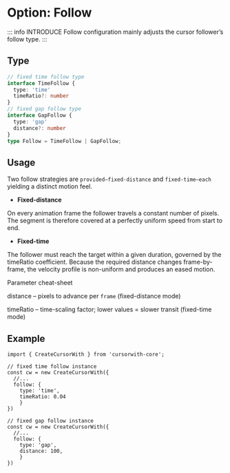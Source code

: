 # Option: Follow

::: info INTRODUCE
Follow configuration mainly adjusts the cursor follower’s follow type.
:::

## Type

```ts
// fixed time follow type
interface TimeFollow {
  type: 'time'
  timeRatio?: number
}
// fixed gap follow type
interface GapFollow {
  type: 'gap'
  distance?: number
}
type Follow = TimeFollow | GapFollow;
```

## Usage

Two follow strategies are `provided—fixed-distance` and `fixed-time—each` yielding a distinct motion feel.

- **Fixed-distance**

On every animation frame the follower travels a constant number of pixels.
The segment is therefore covered at a perfectly uniform speed from start to end.

- **Fixed-time**

The follower must reach the target within a given duration, governed by the timeRatio coefficient.
Because the required distance changes frame-by-frame, the velocity profile is non-uniform and produces an eased motion.


Parameter cheat-sheet

distance – pixels to advance per `frame` (fixed-distance mode)

timeRatio – time-scaling factor; lower values = slower transit (fixed-time mode)


## Example

```ts{5,14}
import { CreateCursorWith } from 'cursorwith-core';

// fixed time follow instance
const cw = new CreateCursorWith({
  //...
  follow: { 
    type: 'time', 
    timeRatio: 0.04 
    }
})

// fixed gap follow instance
const cw = new CreateCursorWith({
  //...
  follow: { 
    type: 'gap', 
    distance: 100,
    }
})
```